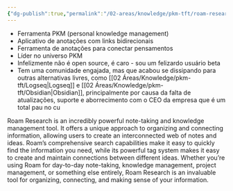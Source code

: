 ```yaml
---
{"dg-publish":true,"permalink":"/02-areas/knowledge/pkm-tft/roam-research/","tags":["pkm","tft"]}
---
```



- Ferramenta PKM (personal knowledge management)
- Aplicativo de anotações com links bidirecionais
- Ferramenta de anotações para conectar pensamentos
- Líder no universo PKM
- Infelizmente não é open source, é caro - sou um felizardo usuário beta
- Tem uma comunidade engajada, mas que acabou se dissipando para outras alternativas livres, como [[02 Áreas/Knowledge/pkm-tft/Logseq\|Logseq]] e [[02 Áreas/Knowledge/pkm-tft/Obsidian\|Obsidian]], principalmente por causa da falta de atualizações, suporte e aborrecimento com o CEO da empresa que é um total pau no cu

Roam Research is an incredibly powerful note-taking and knowledge management tool. It offers a unique approach to organizing and connecting information, allowing users to create an interconnected web of notes and ideas. Roam’s comprehensive search capabilities make it easy to quickly find the information you need, while its powerful tag system makes it easy to create and maintain connections between different ideas. Whether you’re using Roam for day-to-day note-taking, knowledge management, project management, or something else entirely, Roam Research is an invaluable tool for organizing, connecting, and making sense of your information.